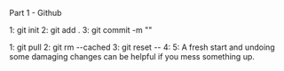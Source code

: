 Part 1 - Github

1: git init
2: git add .
3: git commit -m ""


1: git pull
2: git rm --cached
3: git reset --
4: 
5: A fresh start and undoing some damaging changes can be helpful if you mess something up.

